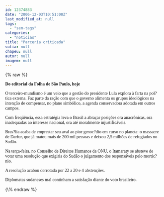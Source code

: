 ```yaml
---
id: 12374883
date: "2006-12-03T10:51:00Z"
last_modified_at: null
tags:
  - "sem-tags"
categories:
  - "noticias"
title: "Parceria criticada"
sutia: null
chapeu: null
autor: null
imagem: null
---
```

{\% raw %}
<p><P><STRONG><FONT face=Verdana>Do editorial da Folha de São Paulo, hoje</FONT></STRONG></P></p>
<p><P><FONT face=Verdana>O terceiro-mundismo é um veio que a gestão do presidente Lula explora à farta na pol?tica externa. Faz parte da ração com que o governo alimenta os grupos ideológicos na intenção de compensar, no plano simbólico, a agenda conservadora adotada em outros campos.<BR></FONT></P></p>
<p><P><FONT face=Verdana>Com freqüência, essa estratégia leva o Brasil a abraçar posições ora anacrônicas, ora inadequadas ao interesse nacional, ora até moralmente injustificáveis. </FONT></P></p>
<p><P><FONT face=Verdana>Bras?lia acaba de emprestar seu aval ao pior genoc?dio em curso no planeta: o massacre de Darfur, que já matou mais de 200 mil pessoas e deixou 2,5 milhões de refugiados no Sudão.<BR></FONT></P></p>
<p><P><FONT face=Verdana>Na terça-feira, no Conselho de Direitos Humanos da ONU, o Itamaraty se absteve de votar uma resolução que exigiria do Sudão o julgamento dos responsáveis pelo mortic?nio. </FONT></P></p>
<p><P><FONT face=Verdana>A resolução acabou derrotada por 22 a 20 e 4 abstenções. </FONT></P></p>
<p><P><FONT face=Verdana>Diplomatas sudaneses mal continham a satisfação diante do voto brasileiro.</FONT></P> </p>
{\% endraw %}